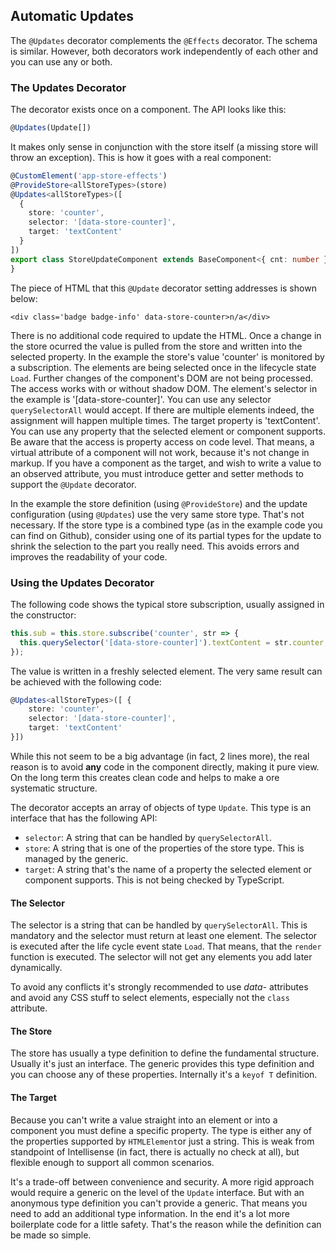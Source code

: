 ## Automatic Updates

The `@Updates` decorator complements the `@Effects` decorator. The schema is similar. However, both decorators work independently of each other and you can use any or both.

### The Updates Decorator

The decorator exists once on a component. The API looks like this:

~~~ts
@Updates(Update[])
~~~

It makes only sense in conjunction with the store itself (a missing store will throw an exception). This is how it goes with a real component:

~~~ts
@CustomElement('app-store-effects')
@ProvideStore<allStoreTypes>(store)
@Updates<allStoreTypes>([
  {
    store: 'counter',
    selector: '[data-store-counter]',
    target: 'textContent'
  }
])
export class StoreUpdateComponent extends BaseComponent<{ cnt: number }> implements IStore<allStoreTypes> {
}
~~~

The piece of HTML that this `@Update` decorator setting addresses is shown below:

~~~tsx
<div class='badge badge-info' data-store-counter>n/a</div>
~~~

There is no additional code required to update the HTML. Once a change in the store ocurred the value is pulled from the store and written into the selected property. In the example the store's value 'counter' is monitored by a subscription. The elements are being selected once in the lifecycle state `Load`. Further changes of the component's DOM are not being processed. The access works with or without shadow DOM. The element's selector in the example is '[data-store-counter]'. You can use any selector `querySelectorAll` would accept. If there are multiple elements indeed, the assignment will happen multiple times. The target property is 'textContent'. You can use any property that the selected element or component supports. Be aware that the access is property access on code level. That means, a virtual attribute of a component will not work, because it's not change in markup. If you have a component as the target, and wish to write a value to an observed attribute, you must introduce getter and setter methods to support the `@Update` decorator.

In the example the store definition (using `@ProvideStore`) and the update configuration (using `@Updates`) use the very same store type. That's not necessary. If the store type is a combined type (as in the example code you can find on Github), consider using one of its partial types for the update to shrink the selection to the part you really need. This avoids errors and improves the readability of your code.

### Using the Updates Decorator

The following code shows the typical store subscription, usually assigned in the constructor:

~~~ts
this.sub = this.store.subscribe('counter', str => {
  this.querySelector('[data-store-counter]').textContent = str.counter;
});
~~~

The value is written in a freshly selected element. The very same result can be achieved with the following code:

~~~ts
@Updates<allStoreTypes>([ {
    store: 'counter',
    selector: '[data-store-counter]',
    target: 'textContent'
}])
~~~

While this not seem to be a big advantage (in fact, 2 lines more), the real reason is to avoid **any** code in the component directly, making it pure view. On the long term this creates clean code and helps to make a  ore systematic structure.

The decorator accepts an array of objects of type `Update`. This type is an interface that has the following API:

* `selector`: A string that can be handled by `querySelectorAll`.
* `store`: A string that is one of the properties of the store type. This is managed by the generic.
* `target`: A string that's the name of a property the selected element or component supports. This is not being checked by TypeScript.

#### The Selector

The selector is a string that can be handled by `querySelectorAll`. This is mandatory and the selector must return at least one element. The selector is executed after the life cycle event state `Load`. That means, that the `render` function is executed. The selector will not get any elements you add later dynamically.

To avoid any conflicts it's strongly recommended to use *data-* attributes and avoid any CSS stuff to select elements, especially not the `class` attribute.

#### The Store

The store has usually a type definition to define the fundamental structure. Usually it's just an interface. The generic provides this type definition and you can choose any of these properties. Internally it's a `keyof T` definition.

#### The Target

Because you can't write a value straight into an element or into a component you must define a specific property. The type is either any of the properties supported by `HTMLElement`or just a string. This is weak from standpoint of Intellisense (in fact, there is actually no check at all), but flexible enough to support all common scenarios.

It's a trade-off between convenience and security. A more rigid approach would require a generic on the level of the `Update` interface. But with an anonymous type definition you can't provide a generic. That means you need to add an additional type information. In the end it's a lot more boilerplate code for a little safety. That's the reason while the definition can be made so simple.

